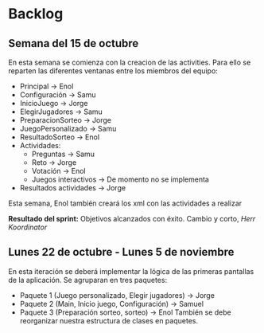 # Backlog
## Semana del 15 de octubre
En esta semana se comienza con la creacion de las activities. Para ello se reparten las diferentes ventanas entre los miembros del equipo:

* Principal -> Enol
* Configuración -> Samu
* InicioJuego -> Jorge
* ElegirJugadores -> Samu
* PreparacionSorteo -> Jorge
* JuegoPersonalizado -> Samu
* ResultadoSorteo -> Enol
* Actividades:
  * Preguntas -> Samu
  * Reto -> Jorge
  * Votación -> Enol
  * Juegos interactivos -> De momento no se implementa
* Resultados actividades -> Jorge

Esta semana, Enol también creará los xml con las actividades a realizar

**Resultado del sprint:** Objetivos alcanzados con éxito.
Cambio y corto,
_Herr Koordinator_

## Lunes 22 de octubre - Lunes 5 de noviembre
En esta iteración se deberá implementar la lógica de las primeras pantallas de la aplicación.
Se agruparan en tres paquetes:
* Paquete 1 (Juego personalizado, Elegir jugadores) -> Jorge
* Paquete 2 (Main, Inicio juego, Configuración) -> Samuel
* Paquete 3 (Preparación sorteo, sorteo) -> Enol
También se debe reorganizar nuestra estructura de clases en paquetes.
